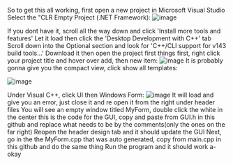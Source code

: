So to get this all working, first open a new project in Microsoft Visual Studio
Select the "CLR Empty Project (.NET Framework):
![image](https://github.com/user-attachments/assets/9701f922-fe9f-4eb1-baf3-1d1945f11eaa)

If you dont have it, scroll all the way down and click 'Install more tools and features'
Let it load then click the 'Desktop Development with C++' tab
Scroll down into the Optional section and look for 'C++/CLI support for v143 build tools...'
Download it then open the project
first things first, right click your project title and hover over add, then new item:
![image](https://github.com/user-attachments/assets/6665c706-7fbe-4ce5-ae26-567668ef4076)
It is probably gonna give you the compact view, click show all templates:


![image](https://github.com/user-attachments/assets/23b6576f-74af-41ed-8399-e260e6e2e663)


Under Visual C++, click UI then Windows Form:
![image](https://github.com/user-attachments/assets/89abcfde-4552-4589-8112-5bd6668b637a)
It will load and give you an error, just close it and re open it from the right under header files
You will see an empty window titled MyForm, double click the white in the center
this is the code for the GUI, copy and paste from GUI.h in this github and replace what needs to be by the comments(only the ones on the far right)
Reopen the header design tab and it should update the GUI
Next, go in the the MyForm.cpp that was auto generated, copy from main.cpp in this github and do the same thing
Run the program and it should work a-okay




